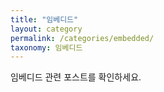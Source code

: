 ```yaml
---
title: "임베디드"
layout: category
permalink: /categories/embedded/
taxonomy: 임베디드
---
```


임베디드 관련 포스트를 확인하세요.

